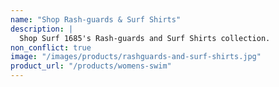 ```yaml
---
name: "Shop Rash-guards & Surf Shirts"
description: |
  Shop Surf 1685's Rash-guards and Surf Shirts collection.
non_conflict: true
image: "/images/products/rashguards-and-surf-shirts.jpg"
product_url: "/products/womens-swim"
---
```

